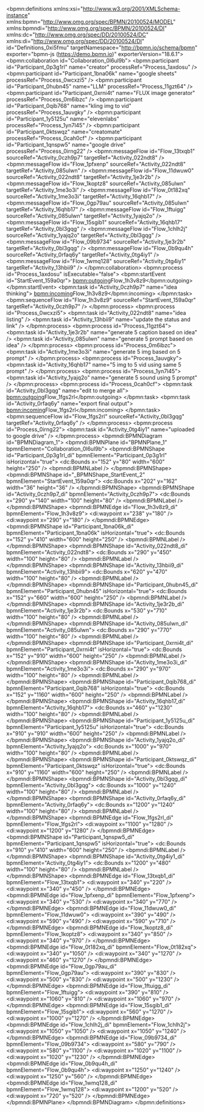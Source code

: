 
<?xml version="1.0" encoding="UTF-8"?>
<bpmn:definitions xmlns:xsi="http://www.w3.org/2001/XMLSchema-instance" xmlns:bpmn="http://www.omg.org/spec/BPMN/20100524/MODEL" xmlns:bpmndi="http://www.omg.org/spec/BPMN/20100524/DI" xmlns:dc="http://www.omg.org/spec/DD/20100524/DC" xmlns:di="http://www.omg.org/spec/DD/20100524/DI" id="Definitions_0xi5fmu" targetNamespace="http://bpmn.io/schema/bpmn" exporter="bpmn-js (https://demo.bpmn.io)" exporterVersion="18.6.1">
  <bpmn:collaboration id="Collaboration_0l6ul9b">
    <bpmn:participant id="Participant_0p3g1rl" name="creator" processRef="Process_1axdosu" />
    <bpmn:participant id="Participant_1bna06k" name="google sheets" processRef="Process_0wcxzi5" />
    <bpmn:participant id="Participant_0hubn45" name="LLM" processRef="Process_11gzt64" />
    <bpmn:participant id="Participant_0xrni4t" name="FLUX image generator" processRef="Process_0m6ibzc" />
    <bpmn:participant id="Participant_0qib768" name="kling img to vid" processRef="Process_1auvgky" />
    <bpmn:participant id="Participant_1y5125u" name="elevenlabs" processRef="Process_1yn7l45" />
    <bpmn:participant id="Participant_0ktswqz" name="creatomate" processRef="Process_0cah0cf" />
    <bpmn:participant id="Participant_1qnspw5" name="google drive" processRef="Process_0irng22" />
    <bpmn:messageFlow id="Flow_13txqb1" sourceRef="Activity_0czh9p7" targetRef="Activity_022ndt8" />
    <bpmn:messageFlow id="Flow_1pfxenp" sourceRef="Activity_022ndt8" targetRef="Activity_085ulwn" />
    <bpmn:messageFlow id="Flow_11dwuw0" sourceRef="Activity_022ndt8" targetRef="Activity_1je3r2b" />
    <bpmn:messageFlow id="Flow_1koptz8" sourceRef="Activity_085ulwn" targetRef="Activity_1me3o3i" />
    <bpmn:messageFlow id="Flow_0t182xq" sourceRef="Activity_1me3o3i" targetRef="Activity_16qhb17" />
    <bpmn:messageFlow id="Flow_0gp79au" sourceRef="Activity_085ulwn" targetRef="Activity_16qhb17" />
    <bpmn:messageFlow id="Flow_1ftuigg" sourceRef="Activity_085ulwn" targetRef="Activity_1yajq2o" />
    <bpmn:messageFlow id="Flow_15sgib1" sourceRef="Activity_16qhb17" targetRef="Activity_0bl3gqg" />
    <bpmn:messageFlow id="Flow_1chlh2j" sourceRef="Activity_1yajq2o" targetRef="Activity_0bl3gqg" />
    <bpmn:messageFlow id="Flow_09b9734" sourceRef="Activity_1je3r2b" targetRef="Activity_0bl3gqg" />
    <bpmn:messageFlow id="Flow_0b9qu4h" sourceRef="Activity_0rfaq6y" targetRef="Activity_0tg4iy1" />
    <bpmn:messageFlow id="Flow_1wmq128" sourceRef="Activity_0tg4iy1" targetRef="Activity_13hbii9" />
  </bpmn:collaboration>
  <bpmn:process id="Process_1axdosu" isExecutable="false">
    <bpmn:startEvent id="StartEvent_159a0qr">
      <bpmn:outgoing>Flow_1h3v8z9</bpmn:outgoing>
    </bpmn:startEvent>
    <bpmn:task id="Activity_0czh9p7" name="idea thinking">
      <bpmn:incoming>Flow_1h3v8z9</bpmn:incoming>
    </bpmn:task>
    <bpmn:sequenceFlow id="Flow_1h3v8z9" sourceRef="StartEvent_159a0qr" targetRef="Activity_0czh9p7" />
  </bpmn:process>
  <bpmn:process id="Process_0wcxzi5">
    <bpmn:task id="Activity_022ndt8" name="idea listing" />
    <bpmn:task id="Activity_13hbii9" name="update the status and link" />
  </bpmn:process>
  <bpmn:process id="Process_11gzt64">
    <bpmn:task id="Activity_1je3r2b" name="generate 5 caption based on idea" />
    <bpmn:task id="Activity_085ulwn" name="generate 5 prompt based on idea" />
  </bpmn:process>
  <bpmn:process id="Process_0m6ibzc">
    <bpmn:task id="Activity_1me3o3i" name="generate 5 img based on 5 prompt" />
  </bpmn:process>
  <bpmn:process id="Process_1auvgky">
    <bpmn:task id="Activity_16qhb17" name="5 img to 5 vid using same 5 prompt" />
  </bpmn:process>
  <bpmn:process id="Process_1yn7l45">
    <bpmn:task id="Activity_1yajq2o" name="generate 5 sound using 5 prompt" />
  </bpmn:process>
  <bpmn:process id="Process_0cah0cf">
    <bpmn:task id="Activity_0bl3gqg" name="edit to merge all">
      <bpmn:outgoing>Flow_1fgs2rl</bpmn:outgoing>
    </bpmn:task>
    <bpmn:task id="Activity_0rfaq6y" name="export final output">
      <bpmn:incoming>Flow_1fgs2rl</bpmn:incoming>
    </bpmn:task>
    <bpmn:sequenceFlow id="Flow_1fgs2rl" sourceRef="Activity_0bl3gqg" targetRef="Activity_0rfaq6y" />
  </bpmn:process>
  <bpmn:process id="Process_0irng22">
    <bpmn:task id="Activity_0tg4iy1" name="uploaded to google drive" />
  </bpmn:process>
  <bpmndi:BPMNDiagram id="BPMNDiagram_1">
    <bpmndi:BPMNPlane id="BPMNPlane_1" bpmnElement="Collaboration_0l6ul9b">
      <bpmndi:BPMNShape id="Participant_0p3g1rl_di" bpmnElement="Participant_0p3g1rl" isHorizontal="true">
        <dc:Bounds x="152" y="80" width="600" height="250" />
        <bpmndi:BPMNLabel />
      </bpmndi:BPMNShape>
      <bpmndi:BPMNShape id="_BPMNShape_StartEvent_2" bpmnElement="StartEvent_159a0qr">
        <dc:Bounds x="202" y="162" width="36" height="36" />
      </bpmndi:BPMNShape>
      <bpmndi:BPMNShape id="Activity_0czh9p7_di" bpmnElement="Activity_0czh9p7">
        <dc:Bounds x="290" y="140" width="100" height="80" />
        <bpmndi:BPMNLabel />
      </bpmndi:BPMNShape>
      <bpmndi:BPMNEdge id="Flow_1h3v8z9_di" bpmnElement="Flow_1h3v8z9">
        <di:waypoint x="238" y="180" />
        <di:waypoint x="290" y="180" />
      </bpmndi:BPMNEdge>
      <bpmndi:BPMNShape id="Participant_1bna06k_di" bpmnElement="Participant_1bna06k" isHorizontal="true">
        <dc:Bounds x="152" y="410" width="600" height="250" />
        <bpmndi:BPMNLabel />
      </bpmndi:BPMNShape>
      <bpmndi:BPMNShape id="Activity_022ndt8_di" bpmnElement="Activity_022ndt8">
        <dc:Bounds x="290" y="450" width="100" height="80" />
        <bpmndi:BPMNLabel />
      </bpmndi:BPMNShape>
      <bpmndi:BPMNShape id="Activity_13hbii9_di" bpmnElement="Activity_13hbii9">
        <dc:Bounds x="620" y="470" width="100" height="80" />
        <bpmndi:BPMNLabel />
      </bpmndi:BPMNShape>
      <bpmndi:BPMNShape id="Participant_0hubn45_di" bpmnElement="Participant_0hubn45" isHorizontal="true">
        <dc:Bounds x="152" y="660" width="600" height="250" />
        <bpmndi:BPMNLabel />
      </bpmndi:BPMNShape>
      <bpmndi:BPMNShape id="Activity_1je3r2b_di" bpmnElement="Activity_1je3r2b">
        <dc:Bounds x="530" y="710" width="100" height="80" />
        <bpmndi:BPMNLabel />
      </bpmndi:BPMNShape>
      <bpmndi:BPMNShape id="Activity_085ulwn_di" bpmnElement="Activity_085ulwn">
        <dc:Bounds x="290" y="770" width="100" height="80" />
        <bpmndi:BPMNLabel />
      </bpmndi:BPMNShape>
      <bpmndi:BPMNShape id="Participant_0xrni4t_di" bpmnElement="Participant_0xrni4t" isHorizontal="true">
        <dc:Bounds x="152" y="910" width="600" height="250" />
        <bpmndi:BPMNLabel />
      </bpmndi:BPMNShape>
      <bpmndi:BPMNShape id="Activity_1me3o3i_di" bpmnElement="Activity_1me3o3i">
        <dc:Bounds x="290" y="970" width="100" height="80" />
        <bpmndi:BPMNLabel />
      </bpmndi:BPMNShape>
      <bpmndi:BPMNShape id="Participant_0qib768_di" bpmnElement="Participant_0qib768" isHorizontal="true">
        <dc:Bounds x="152" y="1160" width="600" height="250" />
        <bpmndi:BPMNLabel />
      </bpmndi:BPMNShape>
      <bpmndi:BPMNShape id="Activity_16qhb17_di" bpmnElement="Activity_16qhb17">
        <dc:Bounds x="460" y="1230" width="100" height="80" />
        <bpmndi:BPMNLabel />
      </bpmndi:BPMNShape>
      <bpmndi:BPMNShape id="Participant_1y5125u_di" bpmnElement="Participant_1y5125u" isHorizontal="true">
        <dc:Bounds x="910" y="910" width="600" height="250" />
        <bpmndi:BPMNLabel />
      </bpmndi:BPMNShape>
      <bpmndi:BPMNShape id="Activity_1yajq2o_di" bpmnElement="Activity_1yajq2o">
        <dc:Bounds x="1000" y="970" width="100" height="80" />
        <bpmndi:BPMNLabel />
      </bpmndi:BPMNShape>
      <bpmndi:BPMNShape id="Participant_0ktswqz_di" bpmnElement="Participant_0ktswqz" isHorizontal="true">
        <dc:Bounds x="910" y="1160" width="600" height="250" />
        <bpmndi:BPMNLabel />
      </bpmndi:BPMNShape>
      <bpmndi:BPMNShape id="Activity_0bl3gqg_di" bpmnElement="Activity_0bl3gqg">
        <dc:Bounds x="1000" y="1240" width="100" height="80" />
        <bpmndi:BPMNLabel />
      </bpmndi:BPMNShape>
      <bpmndi:BPMNShape id="Activity_0rfaq6y_di" bpmnElement="Activity_0rfaq6y">
        <dc:Bounds x="1200" y="1240" width="100" height="80" />
        <bpmndi:BPMNLabel />
      </bpmndi:BPMNShape>
      <bpmndi:BPMNEdge id="Flow_1fgs2rl_di" bpmnElement="Flow_1fgs2rl">
        <di:waypoint x="1100" y="1280" />
        <di:waypoint x="1200" y="1280" />
      </bpmndi:BPMNEdge>
      <bpmndi:BPMNShape id="Participant_1qnspw5_di" bpmnElement="Participant_1qnspw5" isHorizontal="true">
        <dc:Bounds x="910" y="410" width="600" height="250" />
        <bpmndi:BPMNLabel />
      </bpmndi:BPMNShape>
      <bpmndi:BPMNShape id="Activity_0tg4iy1_di" bpmnElement="Activity_0tg4iy1">
        <dc:Bounds x="1200" y="480" width="100" height="80" />
        <bpmndi:BPMNLabel />
      </bpmndi:BPMNShape>
      <bpmndi:BPMNEdge id="Flow_13txqb1_di" bpmnElement="Flow_13txqb1">
        <di:waypoint x="340" y="220" />
        <di:waypoint x="340" y="450" />
      </bpmndi:BPMNEdge>
      <bpmndi:BPMNEdge id="Flow_1pfxenp_di" bpmnElement="Flow_1pfxenp">
        <di:waypoint x="340" y="530" />
        <di:waypoint x="340" y="770" />
      </bpmndi:BPMNEdge>
      <bpmndi:BPMNEdge id="Flow_11dwuw0_di" bpmnElement="Flow_11dwuw0">
        <di:waypoint x="390" y="490" />
        <di:waypoint x="590" y="490" />
        <di:waypoint x="590" y="710" />
      </bpmndi:BPMNEdge>
      <bpmndi:BPMNEdge id="Flow_1koptz8_di" bpmnElement="Flow_1koptz8">
        <di:waypoint x="340" y="850" />
        <di:waypoint x="340" y="970" />
      </bpmndi:BPMNEdge>
      <bpmndi:BPMNEdge id="Flow_0t182xq_di" bpmnElement="Flow_0t182xq">
        <di:waypoint x="340" y="1050" />
        <di:waypoint x="340" y="1270" />
        <di:waypoint x="460" y="1270" />
      </bpmndi:BPMNEdge>
      <bpmndi:BPMNEdge id="Flow_0gp79au_di" bpmnElement="Flow_0gp79au">
        <di:waypoint x="390" y="830" />
        <di:waypoint x="500" y="830" />
        <di:waypoint x="500" y="1230" />
      </bpmndi:BPMNEdge>
      <bpmndi:BPMNEdge id="Flow_1ftuigg_di" bpmnElement="Flow_1ftuigg">
        <di:waypoint x="390" y="810" />
        <di:waypoint x="1060" y="810" />
        <di:waypoint x="1060" y="970" />
      </bpmndi:BPMNEdge>
      <bpmndi:BPMNEdge id="Flow_15sgib1_di" bpmnElement="Flow_15sgib1">
        <di:waypoint x="560" y="1270" />
        <di:waypoint x="1000" y="1270" />
      </bpmndi:BPMNEdge>
      <bpmndi:BPMNEdge id="Flow_1chlh2j_di" bpmnElement="Flow_1chlh2j">
        <di:waypoint x="1050" y="1050" />
        <di:waypoint x="1050" y="1240" />
      </bpmndi:BPMNEdge>
      <bpmndi:BPMNEdge id="Flow_09b9734_di" bpmnElement="Flow_09b9734">
        <di:waypoint x="580" y="790" />
        <di:waypoint x="580" y="1100" />
        <di:waypoint x="1020" y="1100" />
        <di:waypoint x="1020" y="1230" />
      </bpmndi:BPMNEdge>
      <bpmndi:BPMNEdge id="Flow_0b9qu4h_di" bpmnElement="Flow_0b9qu4h">
        <di:waypoint x="1250" y="1240" />
        <di:waypoint x="1250" y="560" />
      </bpmndi:BPMNEdge>
      <bpmndi:BPMNEdge id="Flow_1wmq128_di" bpmnElement="Flow_1wmq128">
        <di:waypoint x="1200" y="520" />
        <di:waypoint x="720" y="520" />
      </bpmndi:BPMNEdge>
    </bpmndi:BPMNPlane>
  </bpmndi:BPMNDiagram>
</bpmn:definitions>
